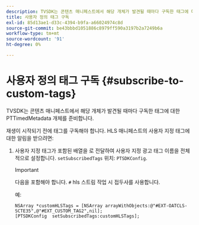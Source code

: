 ```yaml
---
description: TVSDK는 콘텐츠 매니페스트에서 해당 개체가 발견될 때마다 구독한 태그에 대한 PTTimedMetadata 개체를 준비합니다.
title: 사용자 정의 태그 구독
exl-id: 85d13ae1-d33c-4394-b9fa-a66024974c8d
source-git-commit: be43bbbd1051886c8979ff590a3197b2a7249b6a
workflow-type: tm+mt
source-wordcount: '91'
ht-degree: 0%

---
```


# 사용자 정의 태그 구독 {#subscribe-to-custom-tags}

TVSDK는 콘텐츠 매니페스트에서 해당 개체가 발견될 때마다 구독한 태그에 대한 PTTimedMetadata 개체를 준비합니다.

재생이 시작되기 전에 태그를 구독해야 합니다.
HLS 매니페스트의 사용자 지정 태그에 대한 알림을 받으려면:

1. 사용자 지정 태그가 포함된 배열을 로 전달하여 사용자 지정 광고 태그 이름을 전체적으로 설정합니다. `setSubscribedTags` 위치: `PTSDKConfig`.

   >[!IMPORTANT]
   >
   >다음을 포함해야 합니다. `#` hls 스트림 작업 시 접두사를 사용합니다.

   예:

   ```
   NSArray *customHLSTags = [NSArray arrayWithObjects:@"#EXT-OATCLS-SCTE35",@"#EXT_CUSTOM_TAG2",nil]; 
   [PTSDKConfig  setSubscribedTags:customHLSTags];
   ```
